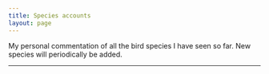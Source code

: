 ```yaml
---
title: Species accounts
layout: page
---
```


My personal commentation of all the bird species I have seen so far. New species will periodically be added.

___
<div style="
						background-color: #f5f5f5;
						padding: 10px;
						margin: 10px 0 10px 0;
						border-radius: 10px;
						max-width: 500px;
						display: none;
						">
	
### 	Table of contents
	
	</div>
## Waterfowl

## Gamefowl

## Doves & Pigeons

## Swifts and Hummingbirds

## Rails

## Shorebirds

## Gulls, Terns, & Skimmers

## Cormorants & Anhingas

## Egrets & Herons

## Pelicans, Ibises, & allies

## Vultures, Eagles, & Hawks

## Falcons

## Woodpeckers

## Jays, Magpies, Crows, etc.
* [Black-billed Magpie (*Pica hudsonia*)](BBMA.html)
* [Azure-winged Magpie (*Cyanopica cyanus*)](AWMA.html)

## Swallows

## Bulbuls, Old World Babblers, & Laughingthrushes

## Chickadees & Titmice

## Nuthatches, Treecreepers, Wrens, & allies

## Thrushes

## Waxwings & allies

## Old World Sparrows

## True Finches

## New World Sparrows

## Icterids

## Wood Warblers
